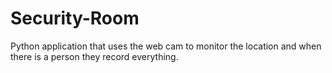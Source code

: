 # Security-Room
Python application that uses the web cam to monitor the location and when there is a person they record everything.
